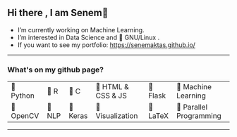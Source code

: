 ## Hi there , I am Senem👋

- I’m currently working on Machine Learning.
- I’m interested in Data Science and :penguin: GNU/Linux .
- If you want to see my portfolio: https://senemaktas.github.io/ 

----

### What's on my github page?
|                       |                    |                   |                              |                          |                                    |
|-----------------------|--------------------|-------------------|------------------------------|--------------------------|------------------------------------|
| :pushpin: Python      | :pushpin: R        | :pushpin: C       |  :pushpin: HTML & CSS & JS   |  :pushpin: Flask         |  :pushpin: Machine Learning        |
| :pushpin: OpenCV      | :pushpin: NLP      | :pushpin: Keras   | :pushpin: Visualization      |  :pushpin: LaTeX         |  :pushpin: Parallel Programming    |

---

<!--
**senemaktas/senemaktas** is a ✨ _special_ ✨ repository because its `README.md` (this file) appears on your GitHub profile.
-- dark, radical, merko, gruvbox, tokyonight, onedark, cobalt, synthwave, highcontrast, dracula 

![Senem's github stats](https://github-readme-stats.vercel.app/api?username=senemaktas&show_icons=true&theme=prussian&hide=contribs,prs&count_private=true&text_color=ffffff&title_color=fe0278)  -->

